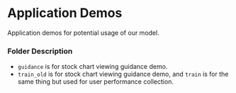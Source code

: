 # Application Demos
Application demos for potential usage of our model. 

### Folder Description
- `guidance` is for stock chart viewing guidance demo.
- `train_old` is for stock chart viewing guidance demo, and `train` is for the same thing but used for user performance collection.